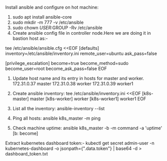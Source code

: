 Install ansible and configure on hot machine:
1. sudo apt install ansible-core
2. sudo mkdir -m 777 -v /etc/ansible
3. sudo chown $USER:$GROUP -Rv /etc/ansible
4. Create ansible config file in controller node.Here we are doing it in bastion host as:-

tee /etc/ansible/ansible.cfg <<EOF
[defaults]
inventory=/etc/ansible/inventory.ini
remote_user=ubuntu
ask_pass=false

[privilege_escalation]
become=true
become_method=sudo
become_user=root
become_ask_pass=false
EOF

1. Update host name and its entry in hosts for master and worker.
172.31.0.37 master
172.31.0.38 worker
172.31.0.39 worker1

2. Create ansible inventory: 
tee /etc/ansible/inventory.ini <<EOF
[k8s-master]
master
[k8s-worker]
worker
[k8s-worker1]
worker1
EOF

2. List all the inventory: ansible-inventory --list
3. Ping all hosts: ansible k8s_master -m ping
4. Check machine uptime:  ansible k8s_master -b -m command -a 'uptime' [b: become]

Extract kubernetes dashboard token:-
kubectl get secret admin-user -n kubernetes-dashboard -o jsonpath={".data.token"} | base64 -d > dashboard_token.txt
